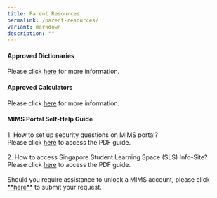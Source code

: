 ```yaml
---
title: Parent Resources
permalink: /parent-resources/
variant: markdown
description: ""
---
```

<h4><strong>Approved Dictionaries</strong></h4>
Please click <a href="/files/2025_SEAB_Approved_Dictionaries.pdf" target="_blank" rel="noopener noreferrer">here</a> for more information.

<h4><strong>Approved Calculators</strong></h4>
Please click <a href="/files/SEAB_Approved_Calculators.pdf" target="_blank" rel="noopener noreferrer">here</a> for more information.

<h4><strong>MIMS Portal Self-Help Guide</strong></h4>
1.  How to set up security questions on MIMS portal?<br>
Please click <a href="/files/MIMS_Security_Questions_Guide__Parents__Students_.pdf" target="_blank" rel="noopener noreferrer">here</a> to access the PDF guide.<br><br>
2. How to access Singapore Student Learning Space (SLS) Info-Site?<br>Please click <a href="/files/SLS_Guide__Parents_Students_.pdf" target="_blank" rel="noopener noreferrer">here</a> to access the PDF guide.<br><br>
Should you require assistance to unlock a MIMS account, please click <a target="_blank" rel="noopener noreferrer nofollow" href="https://form.gov.sg/67ea9e6d9a5644ca3712f17d">**here**</a>
 to submit your request.